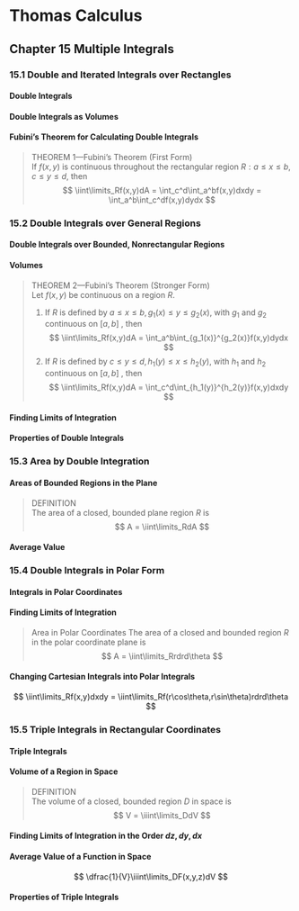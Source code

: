 # Thomas Calculus
## Chapter 15 Multiple Integrals
### 15.1  Double and Iterated Integrals over Rectangles     
#### Double Integrals
#### Double Integrals as Volumes
#### Fubini’s Theorem for Calculating Double Integrals
>THEOREM 1—Fubini’s Theorem (First Form)  
If $f(x, y)$ is continuous throughout the rectangular region $R: a \le x \le b,c \le y \le d$, then  
>$$
>\iint\limits_Rf(x,y)dA = \int_c^d\int_a^bf(x,y)dxdy = \int_a^b\int_c^df(x,y)dydx
>$$
### 15.2 Double Integrals over General Regions
#### Double Integrals over Bounded, Nonrectangular Regions
#### Volumes
>THEOREM 2—Fubini’s Theorem (Stronger Form)  
Let $f(x, y)$ be continuous on a region $R$.
>1. If $R$ is defined by $a \le x \le b,g_1(x) \le y\le g_2(x)$, with $g_1$ and $g_2$ continuous on $[a, b]$ , then
>$$
>\iint\limits_Rf(x,y)dA = \int_a^b\int_{g_1(x)}^{g_2(x)}f(x,y)dydx
>$$
>2. If $R$ is defined by  $c \le y \le d,h_1(y) \le x\le h_2(y)$, with $h_1$ and $h_2$ continuous on $[a, b]$ , then
>$$
>\iint\limits_Rf(x,y)dA = \int_c^d\int_{h_1(y)}^{h_2(y)}f(x,y)dxdy 
>$$
#### Finding Limits of Integration
#### Properties of Double Integrals
### 15.3 Area by Double Integration
#### Areas of Bounded Regions in the Plane
>DEFINITION   
The area of a closed, bounded plane region $R$ is
>$$
>A = \iint\limits_RdA
>$$
#### Average Value
### 15.4 Double Integrals in Polar Form
#### Integrals in Polar Coordinates
#### Finding Limits of Integration
>Area in Polar Coordinates
The area of a closed and bounded region $R$ in the polar coordinate plane is
>$$
>A = \iint\limits_Rrdrd\theta
>$$
#### Changing Cartesian Integrals into Polar Integrals
$$
\iint\limits_Rf(x,y)dxdy = \iint\limits_Rf(r\cos\theta,r\sin\theta)rdrd\theta
$$
### 15.5 Triple Integrals in Rectangular Coordinates
#### Triple Integrals
#### Volume of a Region in Space
>DEFINITION   
The volume of a closed, bounded region $D$ in space is
>$$
>V = \iiint\limits_DdV
>$$
#### Finding Limits of Integration in the Order $dz, dy, dx$
#### Average Value of a Function in Space
$$
\dfrac{1}{V}\iiint\limits_DF(x,y,z)dV
$$
#### Properties of Triple Integrals
